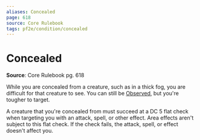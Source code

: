 ```yaml
---
aliases: Concealed
page: 618
source: Core Rulebook
tags: pf2e/condition/concealed
---
```


# Concealed

**Source**: Core Rulebook pg. 618

While you are concealed from a creature, such as in a thick fog, you are difficult for that creature to see. You can still be [Observed](Observed.md), but you're tougher to target.

A creature that you're concealed from must succeed at a DC 5 flat check when targeting you with an attack, spell, or other effect. Area effects aren't subject to this flat check. If the check fails, the attack, spell, or effect doesn't affect you.

